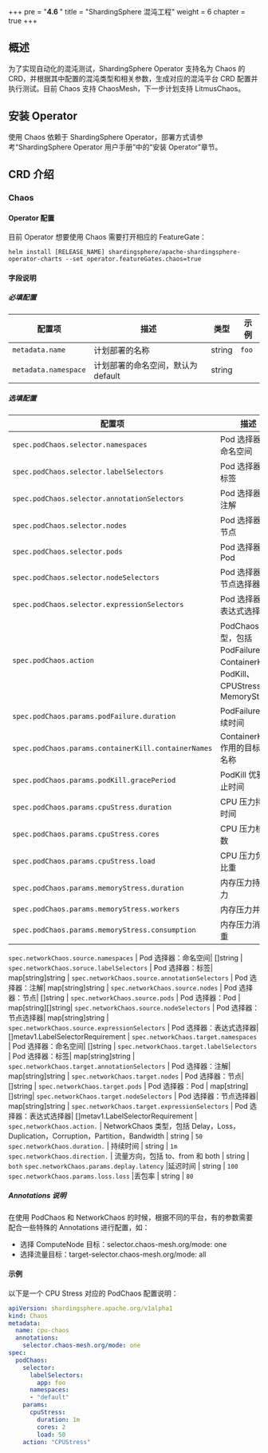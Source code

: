 +++
pre = "<b>4.6 </b>"
title = "ShardingSphere 混沌工程"
weight = 6
chapter = true
+++

## 概述

为了实现自动化的混沌测试，ShardingSphere Operator 支持名为 Chaos 的 CRD，并根据其中配置的混沌类型和相关参数，生成对应的混沌平台 CRD 配置并执行测试。目前 Chaos 支持 ChaosMesh，下一步计划支持 LitmusChaos。

## 安装 Operator

使用 Chaos 依赖于 ShardingSphere Operator，部署方式请参考“ShardingSphere Operator 用户手册”中的“安装 Operator”章节。

## CRD 介绍

### Chaos

#### Operator 配置

目前 Operator 想要使用 Chaos 需要打开相应的 FeatureGate：

```shell
helm install [RELEASE_NAME] shardingsphere/apache-shardingsphere-operator-charts --set operator.featureGates.chaos=true
```

#### 字段说明

##### 必填配置 

配置项 |  描述 | 类型 | 示例 
------------------ | --------------------------|------------------------------------------------------ | ----------------------------------------
`metadata.name` | 计划部署的名称 |  string | `foo` 
`metadata.namespace` | 计划部署的命名空间，默认为 default | string |                                      | `shardingsphere-system`

##### 选填配置

配置项 |  描述 | 类型 | 示例 
------------------ | --------------------------|------------------------------------------------------ | ----------------------------------------
`spec.podChaos.selector.namespaces` | Pod 选择器：命名空间|  []string | 
`spec.podChaos.selector.labelSelectors` | Pod 选择器：标签|  map[string]string | 
`spec.podChaos.selector.annotationSelectors` | Pod 选择器：注解|  map[string]string | 
`spec.podChaos.selector.nodes` | Pod 选择器：节点|  []string | 
`spec.podChaos.selector.pods` | Pod 选择器：Pod | map[string][]string| 
`spec.podChaos.selector.nodeSelectors` | Pod 选择器：节点选择器| map[string]string | 
`spec.podChaos.selector.expressionSelectors` | Pod 选择器：表达式选择器|  []metav1.LabelSelectorRequirement | 
`spec.podChaos.action` | PodChaos 类型，包括 PodFailure、ContainerKill、PodKill、CPUStress、MemoryStress|  PodChaosAction | `PodFailure` 
`spec.podChaos.params.podFailure.duration` | PodFailure 持续时间 | string  |  `1m`
`spec.podChaos.params.containerKill.containerNames` | ContainerKill 作用的目标容器名称 | []string   | `shardingsphere-proxy` 
`spec.podChaos.params.podKill.gracePeriod` | PodKill 优雅停止时间 |  number | `0` 
`spec.podChaos.params.cpuStress.duration` | CPU 压力持续时间 | string  |  `1m`
`spec.podChaos.params.cpuStress.cores` | CPU 压力核心数 | number | `2` 
`spec.podChaos.params.cpuStress.load` | CPU 压力负载比重 | number  | `50` 
`spec.podChaos.params.memoryStress.duration` | 内存压力持续压力 |  string | `1m` 
`spec.podChaos.params.memoryStress.workers` | 内存压力并发度 |  numbers | `2`
`spec.podChaos.params.memoryStress.consumption` | 内存压力消耗比重 |  string | `50`

`spec.networkChaos.source.namespaces` | Pod 选择器：命名空间|  []string | 
`spec.networkChaos.soruce.labelSelectors` | Pod 选择器：标签|  map[string]string | 
`spec.networkChaos.source.annotationSelectors` | Pod 选择器：注解|  map[string]string | 
`spec.networkChaos.source.nodes` | Pod 选择器：节点|  []string | 
`spec.networkChaos.source.pods` | Pod 选择器：Pod | map[string][]string| 
`spec.networkChaos.source.nodeSelectors` | Pod 选择器：节点选择器| map[string]string | 
`spec.networkChaos.source.expressionSelectors` | Pod 选择器：表达式选择器|  []metav1.LabelSelectorRequirement | 
`spec.networkChaos.target.namespaces` | Pod 选择器：命名空间|  []string | 
`spec.networkChaos.target.labelSelectors` | Pod 选择器：标签|  map[string]string | 
`spec.networkChaos.target.annotationSelectors` | Pod 选择器：注解|  map[string]string | 
`spec.networkChaos.target.nodes` | Pod 选择器：节点|  []string | 
`spec.networkChaos.target.pods` | Pod 选择器：Pod | map[string][]string| 
`spec.networkChaos.target.nodeSelectors` | Pod 选择器：节点选择器| map[string]string | 
`spec.networkChaos.target.expressionSelectors` | Pod 选择器：表达式选择器|  []metav1.LabelSelectorRequirement | 
`spec.networkChaos.action.` | NetworkChaos 类型，包括 Delay，Loss，Duplication，Corruption，Partition，Bandwidth  |  string | `50`
`spec.networkChaos.duration.` | 持续时间 |  string | `1m`
`spec.networkChaos.direction.` | 流量方向，包括 to、from 和 both |  string | `both`
`spec.networkChaos.params.deplay.latency` |延迟时间 |  string | `100`
`spec.networkChaos.params.loss.loss` |丢包率 |  string | `80`

##### Annotations 说明

在使用 PodChaos 和 NetworkChaos 的时候，根据不同的平台，有的参数需要配合一些特殊的 Annotations 进行配置，如：

* 选择 ComputeNode 目标：selector.chaos-mesh.org/mode: one
* 选择流量目标：target-selector.chaos-mesh.org/mode: all

#### 示例

以下是一个 CPU Stress 对应的 PodChaos 配置说明：

```yaml
apiVersion: shardingsphere.apache.org/v1alpha1
kind: Chaos
metadata:
  name: cpu-chaos
  annotations:
    selector.chaos-mesh.org/mode: one
spec:
  podChaos:
    selector:
      labelSelectors:
        app: foo
      namespaces: 
      - "default"
    params:
      cpuStress:
        duration: 1m
        cores: 2
        load: 50
    action: "CPUStress"
```
